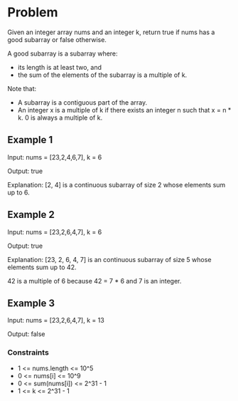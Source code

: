 # Problem

Given an integer array nums and an integer k, return true if nums has a good subarray or false otherwise.

A good subarray is a subarray where:

- its length is at least two, and
- the sum of the elements of the subarray is a multiple of k.

Note that:

- A subarray is a contiguous part of the array.
- An integer x is a multiple of k if there exists an integer n such that x = n * k. 0 is always a multiple of k.
 
## Example 1

Input: nums = [23,2,4,6,7], k = 6

Output: true

Explanation: [2, 4] is a continuous subarray of size 2 whose elements sum up to 6.

## Example 2

Input: nums = [23,2,6,4,7], k = 6

Output: true

Explanation: [23, 2, 6, 4, 7] is an continuous subarray of size 5 whose elements sum up to 42.

42 is a multiple of 6 because 42 = 7 * 6 and 7 is an integer.

## Example 3

Input: nums = [23,2,6,4,7], k = 13

Output: false

### Constraints

- 1 <= nums.length <= 10^5
- 0 <= nums[i] <= 10^9
- 0 <= sum(nums[i]) <= 2^31 - 1
- 1 <= k <= 2^31 - 1
